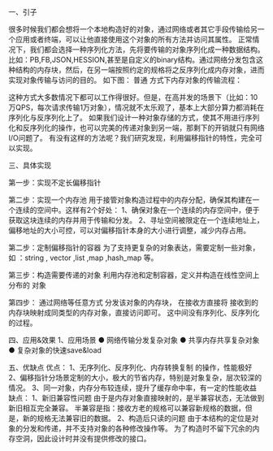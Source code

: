一、引子

很多时候我们都会想将一个本地构造好的对象，通过网络或者其它手段传输给另一个应用或者终端，可以让他直接使用这个对象的所有方法并访问其属性。
正常情况下，我们都会选择一种序列化方法，先将要传输的对象序列化成一种数据结构。比如：PB,FB,JSON,HESSION,甚至是自定义的binary结构。通过网络分发包含这种结构的内存块，然后，在另一端按照约定的规格将之反序列化成内存对象，进而实现对象传输与访问的目的。
如下图：
普通 方式下内存对象的传输流程：

这种方式大多数情况下都可以工作得很好。但是，在高并发的场景下（比如：10万QPS，每次请求传输1万对象），情况就不太乐观了，基本上大部分算力都消耗在序列化与反序列化上了。
如果我们设计一种对象存储的方式，使其不用进行序列化和反序列化的操作，也可以完美的传递对象到另一端，那剩下的开销就只有网络I/O问题了。
有没有这样的方法呢？我们研究发现，利用偏移指针的特性，完全可以实现。

三、具体实现

第一步：实现不定长偏移指针

第二步：实现一个内存池
用于接管对象构造过程中的内存分配，确保其构建在一个连续的空间中。这样有2个好处：
1、确保对象在一个连续的内存空间中，便于获取这块连续的内存并用于传输和分发。
2、寻址空间被限定在一个连续地址上，偏移地址的大小可控，可以对偏移指针本身的大小进行调整，减少内存占用。

第二步：定制偏移指针的容器
为了支持更复杂的对象表达，需要定制一些对象，如 ：string , vector ,list ,map ,hash_map 等。

第三步：构造需要传递的对象
利用内存池和定制容器，定义并构造在线性空间上分布的 对象

第四步：
通过网络等任意方式 分发该对象的内存块，
在接收方直接将 接收到的内存块映射成同类型的内存对象，直接访问即可。
这中间没有序列化、反序列化的过程。

四、应用&效果
1、应用场景
● 网络传输分发复杂对象
● 共享内存共享复杂对象
● 复杂对象的快速save&load


五、优缺点
优点：
1、无序列化、反序列化、内存转换复制 的操作，性能极好
2、偏移指针分场景定制的大小，极大的节省内存，特别是对象复杂，层次较深的情况。
3、同一对象，内存分布较连续，提升了缓存命中率，有一定的性能收益
缺点：
1、新旧兼容性问题
由于是内存对象直接映射的，是半兼容状态，无法做到新旧相互完全兼容。
半兼容是指：接收方老的规格可以兼容新规格的数据，但是，新的规格无法兼容旧的数据。
2、构造后只读的问题
由于本结构的定位是对象的分发和传递，并不支持对象的各种修改操作等。
为了构造时不留下冗余的内存空洞，因此设计时并没有提供修改的接口。
